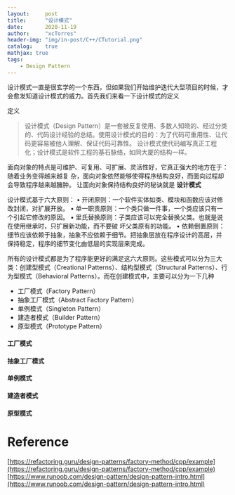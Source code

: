 ```yaml
---
layout:     post
title:      "设计模式"
date:       2020-11-19
author:     "xcTorres"
header-img: "img/in-post/C++/CTutorial.png"
catalog:    true
mathjax: true
tags:
    - Design Pattern
---  
```


设计模式一直是很玄学的一个东西，但如果我们开始维护迭代大型项目的时候，才会愈发知道设计模式的威力。首先我们来看一下设计模式的定义
 
 定义 
 > 设计模式（Design Pattern）是一套被反复使用、多数人知晓的、经过分类的、代码设计经验的总结。使用设计模式的目的：为了代码可重用性、让代码更容易被他人理解、保证代码可靠性。 设计模式使代码编写真正工程化；设计模式是软件工程的基石脉络，如同大厦的结构一样。  

⾯向对象的特点是可维护、可复⽤、可扩展、灵活性好，它真正强⼤的地⽅在于：随着业务变得越来越复
杂，⾯向对象依然能够使得程序结构良好，⽽⾯向过程却会导致程序越来越臃肿。
让⾯向对象保持结构良好的秘诀就是 **设计模式**

设计模式基于六⼤原则：
• 开闭原则：⼀个软件实体如类、模块和函数应该对修改封闭，对扩展开放。
• 单⼀职责原则：⼀个类只做⼀件事，⼀个类应该只有⼀个引起它修改的原因。
• ⾥⽒替换原则：⼦类应该可以完全替换⽗类。也就是说在使⽤继承时，只扩展新功能，⽽不要破
坏⽗类原有的功能。
• 依赖倒置原则：细节应该依赖于抽象，抽象不应依赖于细节。把抽象层放在程序设计的⾼层，并
保持稳定，程序的细节变化由低层的实现层来完成。

所有的设计模式都是为了程序能更好的满足这六大原则。这些模式可以分为三大类：创建型模式（Creational Patterns）、结构型模式（Structural Patterns）、行为型模式（Behavioral Patterns）。而在创建模式中，主要可以分为一下几种
- 工厂模式（Factory Pattern）
- 抽象工厂模式（Abstract Factory Pattern）
- 单例模式（Singleton Pattern）
- 建造者模式（Builder Pattern）
- 原型模式（Prototype Pattern）

#### 工厂模式
#### 抽象工厂模式  
#### 单例模式
#### 建造者模式  
#### 原型模式

# Reference  
[https://refactoring.guru/design-patterns/factory-method/cpp/example](https://refactoring.guru/design-patterns/factory-method/cpp/example)  
[https://www.runoob.com/design-pattern/design-pattern-intro.html](https://www.runoob.com/design-pattern/design-pattern-intro.html)
